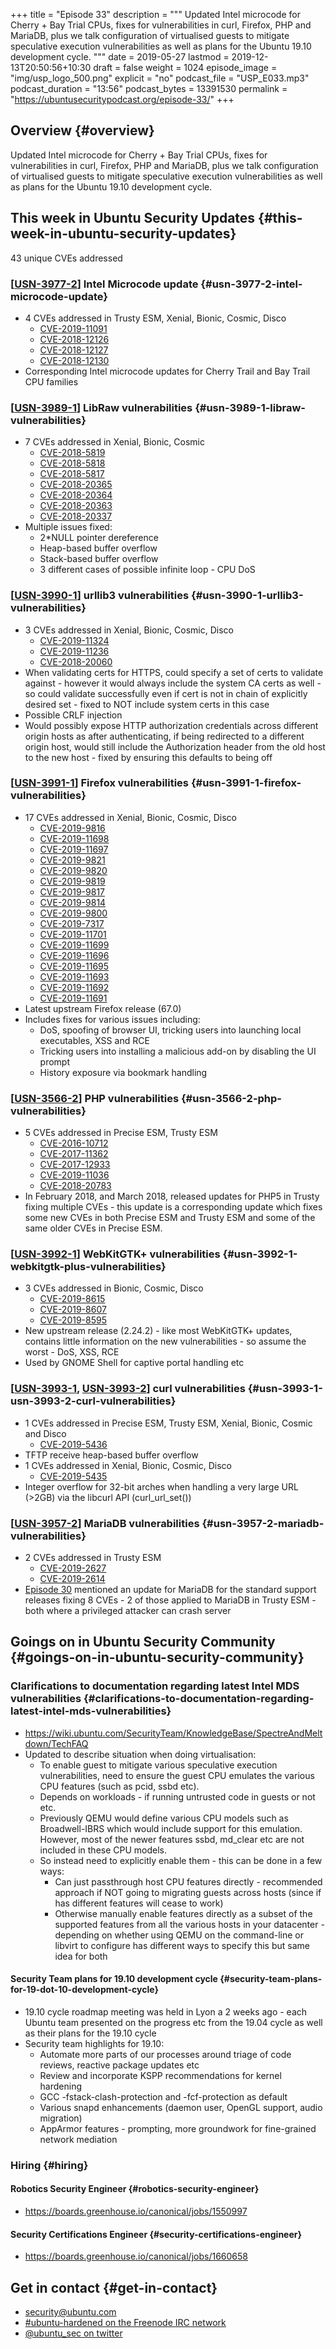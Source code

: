 +++
title = "Episode 33"
description = """
  Updated Intel microcode for Cherry + Bay Trial CPUs, fixes for
  vulnerabilities in curl, Firefox, PHP and MariaDB, plus we talk
  configuration of virtualised guests to mitigate speculative execution
  vulnerabilities as well as plans for the Ubuntu 19.10 development cycle.
  """
date = 2019-05-27
lastmod = 2019-12-13T20:50:56+10:30
draft = false
weight = 1024
episode_image = "img/usp_logo_500.png"
explicit = "no"
podcast_file = "USP_E033.mp3"
podcast_duration = "13:56"
podcast_bytes = 13391530
permalink = "https://ubuntusecuritypodcast.org/episode-33/"
+++

## Overview {#overview}

Updated Intel microcode for Cherry + Bay Trial CPUs, fixes for
vulnerabilities in curl, Firefox, PHP and MariaDB, plus we talk
configuration of virtualised guests to mitigate speculative execution
vulnerabilities as well as plans for the Ubuntu 19.10 development cycle.


## This week in Ubuntu Security Updates {#this-week-in-ubuntu-security-updates}

43 unique CVEs addressed


### [[USN-3977-2](https://usn.ubuntu.com/3977-2/)] Intel Microcode update {#usn-3977-2-intel-microcode-update}

-   4 CVEs addressed in Trusty ESM, Xenial, Bionic, Cosmic, Disco
    -   [CVE-2019-11091](https://people.canonical.com/~ubuntu-security/cve/CVE-2019-11091)
    -   [CVE-2018-12126](https://people.canonical.com/~ubuntu-security/cve/CVE-2018-12126)
    -   [CVE-2018-12127](https://people.canonical.com/~ubuntu-security/cve/CVE-2018-12127)
    -   [CVE-2018-12130](https://people.canonical.com/~ubuntu-security/cve/CVE-2018-12130)
-   Corresponding Intel microcode updates for Cherry Trail and Bay Trail CPU families


### [[USN-3989-1](https://usn.ubuntu.com/3989-1/)] LibRaw vulnerabilities {#usn-3989-1-libraw-vulnerabilities}

-   7 CVEs addressed in Xenial, Bionic, Cosmic
    -   [CVE-2018-5819](https://people.canonical.com/~ubuntu-security/cve/CVE-2018-5819)
    -   [CVE-2018-5818](https://people.canonical.com/~ubuntu-security/cve/CVE-2018-5818)
    -   [CVE-2018-5817](https://people.canonical.com/~ubuntu-security/cve/CVE-2018-5817)
    -   [CVE-2018-20365](https://people.canonical.com/~ubuntu-security/cve/CVE-2018-20365)
    -   [CVE-2018-20364](https://people.canonical.com/~ubuntu-security/cve/CVE-2018-20364)
    -   [CVE-2018-20363](https://people.canonical.com/~ubuntu-security/cve/CVE-2018-20363)
    -   [CVE-2018-20337](https://people.canonical.com/~ubuntu-security/cve/CVE-2018-20337)
-   Multiple issues fixed:
    -   2\*NULL pointer dereference
    -   Heap-based buffer overflow
    -   Stack-based buffer overflow
    -   3 different cases of possible infinite loop - CPU DoS


### [[USN-3990-1](https://usn.ubuntu.com/3990-1/)] urllib3 vulnerabilities {#usn-3990-1-urllib3-vulnerabilities}

-   3 CVEs addressed in Xenial, Bionic, Cosmic, Disco
    -   [CVE-2019-11324](https://people.canonical.com/~ubuntu-security/cve/CVE-2019-11324)
    -   [CVE-2019-11236](https://people.canonical.com/~ubuntu-security/cve/CVE-2019-11236)
    -   [CVE-2018-20060](https://people.canonical.com/~ubuntu-security/cve/CVE-2018-20060)
-   When validating certs for HTTPS, could specify a set of certs to validate
    against - however it would always include the system CA certs as well -
    so could validate successfully even if cert is not in chain of explicitly
    desired set - fixed to NOT include system certs in this case
-   Possible CRLF injection
-   Would possibly expose HTTP authorization credentials across different
    origin hosts as after authenticating, if being redirected to a different
    origin host, would still include the Authorization header from the old
    host to the new host - fixed by ensuring this defaults to being off


### [[USN-3991-1](https://usn.ubuntu.com/3991-1/)] Firefox vulnerabilities {#usn-3991-1-firefox-vulnerabilities}

-   17 CVEs addressed in Xenial, Bionic, Cosmic, Disco
    -   [CVE-2019-9816](https://people.canonical.com/~ubuntu-security/cve/CVE-2019-9816)
    -   [CVE-2019-11698](https://people.canonical.com/~ubuntu-security/cve/CVE-2019-11698)
    -   [CVE-2019-11697](https://people.canonical.com/~ubuntu-security/cve/CVE-2019-11697)
    -   [CVE-2019-9821](https://people.canonical.com/~ubuntu-security/cve/CVE-2019-9821)
    -   [CVE-2019-9820](https://people.canonical.com/~ubuntu-security/cve/CVE-2019-9820)
    -   [CVE-2019-9819](https://people.canonical.com/~ubuntu-security/cve/CVE-2019-9819)
    -   [CVE-2019-9817](https://people.canonical.com/~ubuntu-security/cve/CVE-2019-9817)
    -   [CVE-2019-9814](https://people.canonical.com/~ubuntu-security/cve/CVE-2019-9814)
    -   [CVE-2019-9800](https://people.canonical.com/~ubuntu-security/cve/CVE-2019-9800)
    -   [CVE-2019-7317](https://people.canonical.com/~ubuntu-security/cve/CVE-2019-7317)
    -   [CVE-2019-11701](https://people.canonical.com/~ubuntu-security/cve/CVE-2019-11701)
    -   [CVE-2019-11699](https://people.canonical.com/~ubuntu-security/cve/CVE-2019-11699)
    -   [CVE-2019-11696](https://people.canonical.com/~ubuntu-security/cve/CVE-2019-11696)
    -   [CVE-2019-11695](https://people.canonical.com/~ubuntu-security/cve/CVE-2019-11695)
    -   [CVE-2019-11693](https://people.canonical.com/~ubuntu-security/cve/CVE-2019-11693)
    -   [CVE-2019-11692](https://people.canonical.com/~ubuntu-security/cve/CVE-2019-11692)
    -   [CVE-2019-11691](https://people.canonical.com/~ubuntu-security/cve/CVE-2019-11691)
-   Latest upstream Firefox release (67.0)
-   Includes fixes for various issues including:
    -   DoS, spoofing of browser UI, tricking users into launching local
        executables, XSS and RCE
    -   Tricking users into installing a malicious add-on by disabling the UI prompt
    -   History exposure via bookmark handling


### [[USN-3566-2](https://usn.ubuntu.com/3566-2/)] PHP vulnerabilities {#usn-3566-2-php-vulnerabilities}

-   5 CVEs addressed in Precise ESM, Trusty ESM
    -   [CVE-2016-10712](https://people.canonical.com/~ubuntu-security/cve/CVE-2016-10712)
    -   [CVE-2017-11362](https://people.canonical.com/~ubuntu-security/cve/CVE-2017-11362)
    -   [CVE-2017-12933](https://people.canonical.com/~ubuntu-security/cve/CVE-2017-12933)
    -   [CVE-2019-11036](https://people.canonical.com/~ubuntu-security/cve/CVE-2019-11036)
    -   [CVE-2018-20783](https://people.canonical.com/~ubuntu-security/cve/CVE-2018-20783)
-   In February 2018, and March 2018, released updates for PHP5 in Trusty
    fixing multiple CVEs - this update is a corresponding update which fixes
    some new CVEs in both Precise ESM and Trusty ESM and some of the same
    older CVEs in Precise ESM.


### [[USN-3992-1](https://usn.ubuntu.com/3992-1/)] WebKitGTK+ vulnerabilities {#usn-3992-1-webkitgtk-plus-vulnerabilities}

-   3 CVEs addressed in Bionic, Cosmic, Disco
    -   [CVE-2019-8615](https://people.canonical.com/~ubuntu-security/cve/CVE-2019-8615)
    -   [CVE-2019-8607](https://people.canonical.com/~ubuntu-security/cve/CVE-2019-8607)
    -   [CVE-2019-8595](https://people.canonical.com/~ubuntu-security/cve/CVE-2019-8595)
-   New upstream release (2.24.2) - like most WebKitGTK+ updates, contains
    little information on the new vulnerabilities - so assume the worst -
    DoS, XSS, RCE
-   Used by GNOME Shell for captive portal handling etc


### [[USN-3993-1](https://usn.ubuntu.com/3993-1/), [USN-3993-2](https://usn.ubuntu.com/3993-2/)] curl vulnerabilities {#usn-3993-1-usn-3993-2-curl-vulnerabilities}

-   1 CVEs addressed in Precise ESM, Trusty ESM, Xenial, Bionic, Cosmic and Disco
    -   [CVE-2019-5436](https://people.canonical.com/~ubuntu-security/cve/CVE-2019-5436)
-   TFTP receive heap-based buffer overflow
-   1 CVEs addressed in Xenial, Bionic, Cosmic, Disco
    -   [CVE-2019-5435](https://people.canonical.com/~ubuntu-security/cve/CVE-2019-5435)
-   Integer overflow for 32-bit arches when handling a very large URL (>2GB)
    via the libcurl API (curl\_url\_set())


### [[USN-3957-2](https://usn.ubuntu.com/3957-2/)] MariaDB vulnerabilities {#usn-3957-2-mariadb-vulnerabilities}

-   2 CVEs addressed in Trusty ESM
    -   [CVE-2019-2627](https://people.canonical.com/~ubuntu-security/cve/CVE-2019-2627)
    -   [CVE-2019-2614](https://people.canonical.com/~ubuntu-security/cve/CVE-2019-2614)
-   [Episode 30](https://ubuntusecuritypodcast.org/episode-30/) mentioned an update for MariaDB for the standard support
    releases fixing 8 CVEs - 2 of those applied to MariaDB in Trusty ESM -
    both where a privileged attacker can crash server


## Goings on in Ubuntu Security Community {#goings-on-in-ubuntu-security-community}


### Clarifications to documentation regarding latest Intel MDS vulnerabilities {#clarifications-to-documentation-regarding-latest-intel-mds-vulnerabilities}

-   <https://wiki.ubuntu.com/SecurityTeam/KnowledgeBase/SpectreAndMeltdown/TechFAQ>
-   Updated to describe situation when doing virtualisation:
    -   To enable guest to mitigate various speculative execution
        vulnerabilities, need to ensure the guest CPU emulates the various CPU
        features (such as pcid, ssbd etc).
    -   Depends on workloads - if running untrusted code in guests or not etc.
    -   Previously QEMU would define various CPU models such as Broadwell-IBRS
        which would include support for this emulation. However, most of the
        newer features ssbd, md\_clear etc are not included in these CPU models.
    -   So instead need to explicitly enable them - this can be done in a few ways:
        -   Can just passthrough host CPU features directly - recommended
            approach if NOT going to migrating guests across hosts (since if has
            different features will cease to work)
        -   Otherwise manually enable features directly as a subset of the
            supported features from all the various hosts in your datacenter -
            depending on whether using QEMU on the command-line or libvirt to
            configure has different ways to specify this but same idea for both


#### Security Team plans for 19.10 development cycle {#security-team-plans-for-19-dot-10-development-cycle}

-   19.10 cycle roadmap meeting was held in Lyon a 2 weeks ago - each Ubuntu
    team presented on the progress etc from the 19.04 cycle as well as their
    plans for the 19.10 cycle
-   Security team highlights for 19.10:
    -   Automate more parts of our processes around triage of code reviews,
        reactive package updates etc
    -   Review and incorporate KSPP recommendations for kernel hardening
    -   GCC -fstack-clash-protection and -fcf-protection as default
    -   Various snapd enhancements (daemon user, OpenGL support, audio
        migration)
    -   AppArmor features - prompting, more groundwork for fine-grained network
        mediation


### Hiring {#hiring}


#### Robotics Security Engineer {#robotics-security-engineer}

-   <https://boards.greenhouse.io/canonical/jobs/1550997>


#### Security Certifications Engineer {#security-certifications-engineer}

-   <https://boards.greenhouse.io/canonical/jobs/1660658>


## Get in contact {#get-in-contact}

-   [security@ubuntu.com](mailto:security@ubuntu.com)
-   [#ubuntu-hardened on the Freenode IRC network](http://webchat.freenode.net/#ubuntu-hardened)
-   [@ubuntu\_sec on twitter](https://twitter.com/ubuntu%5Fsec)